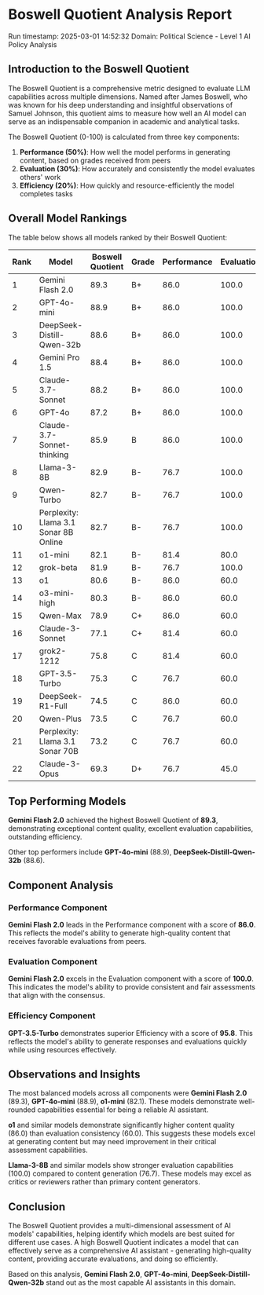 # Boswell Quotient Analysis Report

Run timestamp: 2025-03-01 14:52:32
Domain: Political Science - Level 1 AI Policy Analysis

## Introduction to the Boswell Quotient
The Boswell Quotient is a comprehensive metric designed to evaluate LLM capabilities across multiple dimensions. Named after James Boswell, who was known for his deep understanding and insightful observations of Samuel Johnson, this quotient aims to measure how well an AI model can serve as an indispensable companion in academic and analytical tasks.

The Boswell Quotient (0-100) is calculated from three key components:
1. **Performance (50%)**: How well the model performs in generating content, based on grades received from peers
2. **Evaluation (30%)**: How accurately and consistently the model evaluates others' work
3. **Efficiency (20%)**: How quickly and resource-efficiently the model completes tasks

## Overall Model Rankings
The table below shows all models ranked by their Boswell Quotient:

| Rank | Model | Boswell Quotient | Grade | Performance | Evaluation | Efficiency |
|------|-------|-----------------|-------|------------|------------|------------|
| 1 | Gemini Flash 2.0 | 89.3 | B+ | 86.0 | 100.0 | 90.6 |
| 2 | GPT-4o-mini | 88.9 | B+ | 86.0 | 100.0 | 86.9 |
| 3 | DeepSeek-Distill-Qwen-32b | 88.6 | B+ | 86.0 | 100.0 | 84.2 |
| 4 | Gemini Pro 1.5 | 88.4 | B+ | 86.0 | 100.0 | 82.0 |
| 5 | Claude-3.7-Sonnet | 88.2 | B+ | 86.0 | 100.0 | 79.4 |
| 6 | GPT-4o | 87.2 | B+ | 86.0 | 100.0 | 69.9 |
| 7 | Claude-3.7-Sonnet-thinking | 85.9 | B | 86.0 | 100.0 | 56.2 |
| 8 | Llama-3-8B | 82.9 | B- | 76.7 | 100.0 | 91.4 |
| 9 | Qwen-Turbo | 82.7 | B- | 76.7 | 100.0 | 90.1 |
| 10 | Perplexity: Llama 3.1 Sonar 8B Online | 82.7 | B- | 76.7 | 100.0 | 89.6 |
| 11 | o1-mini | 82.1 | B- | 81.4 | 80.0 | 91.0 |
| 12 | grok-beta | 81.9 | B- | 76.7 | 100.0 | 82.0 |
| 13 | o1 | 80.6 | B- | 86.0 | 60.0 | 83.8 |
| 14 | o3-mini-high | 80.3 | B- | 86.0 | 60.0 | 80.2 |
| 15 | Qwen-Max | 78.9 | C+ | 86.0 | 60.0 | 66.7 |
| 16 | Claude-3-Sonnet | 77.1 | C+ | 81.4 | 60.0 | 81.1 |
| 17 | grok2-1212 | 75.8 | C | 81.4 | 60.0 | 68.5 |
| 18 | GPT-3.5-Turbo | 75.3 | C | 76.7 | 60.0 | 95.8 |
| 19 | DeepSeek-R1-Full | 74.5 | C | 86.0 | 60.0 | 22.4 |
| 20 | Qwen-Plus | 73.5 | C | 76.7 | 60.0 | 77.5 |
| 21 | Perplexity: Llama 3.1 Sonar 70B | 73.2 | C | 76.7 | 60.0 | 74.4 |
| 22 | Claude-3-Opus | 69.3 | D+ | 76.7 | 45.0 | 65.6 |

## Top Performing Models

**Gemini Flash 2.0** achieved the highest Boswell Quotient of **89.3**, 
demonstrating exceptional content quality, excellent evaluation capabilities, outstanding efficiency.

Other top performers include **GPT-4o-mini** (88.9), **DeepSeek-Distill-Qwen-32b** (88.6).

## Component Analysis

### Performance Component
**Gemini Flash 2.0** leads in the Performance component with a score of **86.0**. This reflects the model's ability to generate high-quality content that receives favorable evaluations from peers.

### Evaluation Component
**Gemini Flash 2.0** excels in the Evaluation component with a score of **100.0**. This indicates the model's ability to provide consistent and fair assessments that align with the consensus.

### Efficiency Component
**GPT-3.5-Turbo** demonstrates superior Efficiency with a score of **95.8**. This reflects the model's ability to generate responses and evaluations quickly while using resources effectively.

## Observations and Insights
The most balanced models across all components were **Gemini Flash 2.0** (89.3), **GPT-4o-mini** (88.9), **o1-mini** (82.1). These models demonstrate well-rounded capabilities essential for being a reliable AI assistant.

**o1** and similar models demonstrate significantly higher content quality (86.0) than evaluation consistency (60.0). This suggests these models excel at generating content but may need improvement in their critical assessment capabilities.

**Llama-3-8B** and similar models show stronger evaluation capabilities (100.0) compared to content generation (76.7). These models may excel as critics or reviewers rather than primary content generators.

## Conclusion
The Boswell Quotient provides a multi-dimensional assessment of AI models' capabilities, helping identify which models are best suited for different use cases. A high Boswell Quotient indicates a model that can effectively serve as a comprehensive AI assistant - generating high-quality content, providing accurate evaluations, and doing so efficiently.

Based on this analysis, **Gemini Flash 2.0**, **GPT-4o-mini**, **DeepSeek-Distill-Qwen-32b** stand out as the most capable AI assistants in this domain.